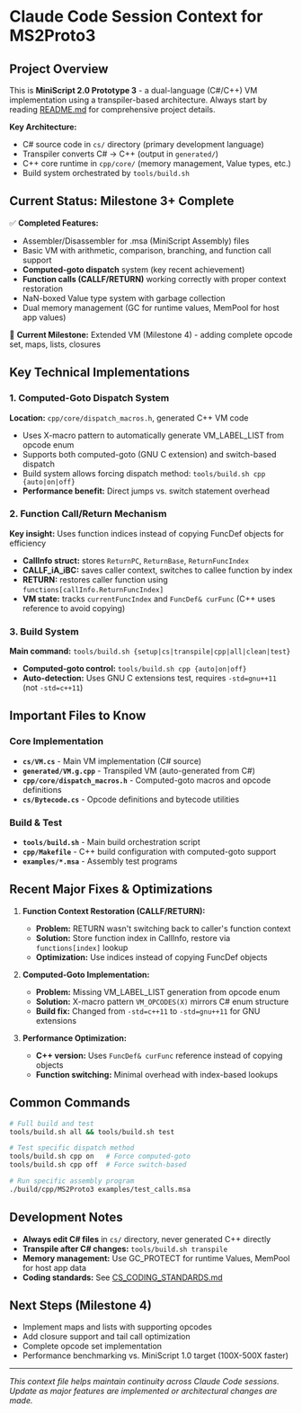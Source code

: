 # Claude Code Session Context for MS2Proto3

## Project Overview
This is **MiniScript 2.0 Prototype 3** - a dual-language (C#/C++) VM implementation using a transpiler-based architecture. Always start by reading [README.md](README.md) for comprehensive project details.

**Key Architecture:**
- C# source code in `cs/` directory (primary development language)
- Transpiler converts C# → C++ (output in `generated/`)
- C++ core runtime in `cpp/core/` (memory management, Value types, etc.)
- Build system orchestrated by `tools/build.sh`

## Current Status: Milestone 3+ Complete
✅ **Completed Features:**
- Assembler/Disassembler for .msa (MiniScript Assembly) files
- Basic VM with arithmetic, comparison, branching, and function call support
- **Computed-goto dispatch** system (key recent achievement)
- **Function calls (CALLF/RETURN)** working correctly with proper context restoration
- NaN-boxed Value type system with garbage collection
- Dual memory management (GC for runtime values, MemPool for host app values)

🎯 **Current Milestone:** Extended VM (Milestone 4) - adding complete opcode set, maps, lists, closures

## Key Technical Implementations

### 1. Computed-Goto Dispatch System
**Location:** `cpp/core/dispatch_macros.h`, generated C++ VM code
- Uses X-macro pattern to automatically generate VM_LABEL_LIST from opcode enum
- Supports both computed-goto (GNU C extension) and switch-based dispatch
- Build system allows forcing dispatch method: `tools/build.sh cpp {auto|on|off}`
- **Performance benefit:** Direct jumps vs. switch statement overhead

### 2. Function Call/Return Mechanism
**Key insight:** Uses function indices instead of copying FuncDef objects for efficiency
- **CallInfo struct:** stores `ReturnPC`, `ReturnBase`, `ReturnFuncIndex` 
- **CALLF_iA_iBC:** saves caller context, switches to callee function by index
- **RETURN:** restores caller function using `functions[callInfo.ReturnFuncIndex]`
- **VM state:** tracks `currentFuncIndex` and `FuncDef& curFunc` (C++ uses reference to avoid copying)

### 3. Build System
**Main command:** `tools/build.sh {setup|cs|transpile|cpp|all|clean|test}`
- **Computed-goto control:** `tools/build.sh cpp {auto|on|off}` 
- **Auto-detection:** Uses GNU C extensions test, requires `-std=gnu++11` (not `-std=c++11`)

## Important Files to Know

### Core Implementation
- **`cs/VM.cs`** - Main VM implementation (C# source)
- **`generated/VM.g.cpp`** - Transpiled VM (auto-generated from C#)
- **`cpp/core/dispatch_macros.h`** - Computed-goto macros and opcode definitions
- **`cs/Bytecode.cs`** - Opcode definitions and bytecode utilities

### Build & Test
- **`tools/build.sh`** - Main build orchestration script
- **`cpp/Makefile`** - C++ build configuration with computed-goto support
- **`examples/*.msa`** - Assembly test programs

## Recent Major Fixes & Optimizations

1. **Function Context Restoration (CALLF/RETURN):**
   - **Problem:** RETURN wasn't switching back to caller's function context
   - **Solution:** Store function index in CallInfo, restore via `functions[index]` lookup
   - **Optimization:** Use indices instead of copying FuncDef objects

2. **Computed-Goto Implementation:**
   - **Problem:** Missing VM_LABEL_LIST generation from opcode enum
   - **Solution:** X-macro pattern `VM_OPCODES(X)` mirrors C# enum structure
   - **Build fix:** Changed from `-std=c++11` to `-std=gnu++11` for GNU extensions

3. **Performance Optimization:**
   - **C++ version:** Uses `FuncDef& curFunc` reference instead of copying objects
   - **Function switching:** Minimal overhead with index-based lookups

## Common Commands

```bash
# Full build and test
tools/build.sh all && tools/build.sh test

# Test specific dispatch method
tools/build.sh cpp on   # Force computed-goto
tools/build.sh cpp off  # Force switch-based

# Run specific assembly program  
./build/cpp/MS2Proto3 examples/test_calls.msa
```

## Development Notes

- **Always edit C# files** in `cs/` directory, never generated C++ directly
- **Transpile after C# changes:** `tools/build.sh transpile`
- **Memory management:** Use GC_PROTECT for runtime Values, MemPool for host app data
- **Coding standards:** See [CS_CODING_STANDARDS.md](CS_CODING_STANDARDS.md)

## Next Steps (Milestone 4)
- Implement maps and lists with supporting opcodes
- Add closure support and tail call optimization  
- Complete opcode set implementation
- Performance benchmarking vs. MiniScript 1.0 target (100X-500X faster)

---
*This context file helps maintain continuity across Claude Code sessions. Update as major features are implemented or architectural changes are made.*